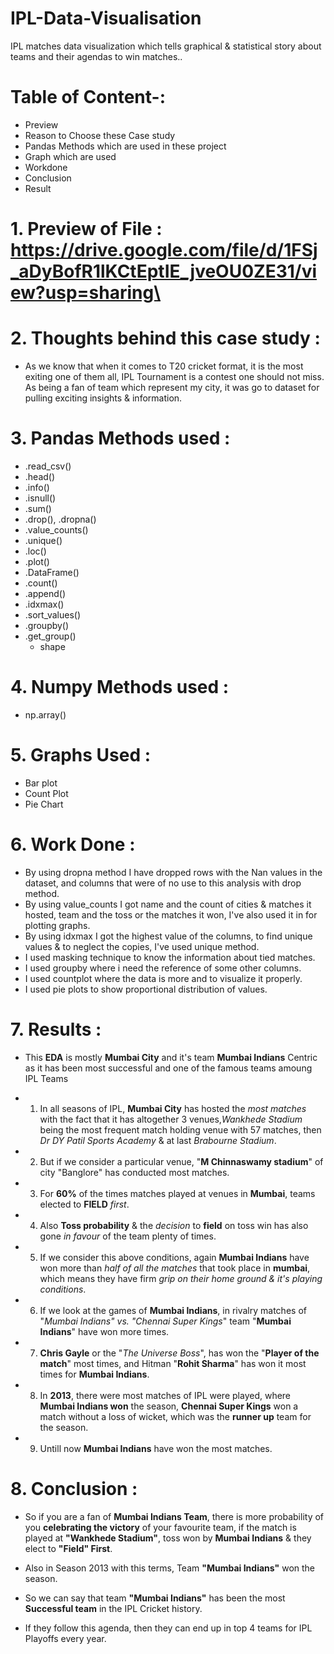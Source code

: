 # IPL-Data-Visualisation
IPL matches data visualization which tells graphical &amp; statistical story about teams and their agendas to win matches..

# Table of Content-:

- Preview
- Reason to Choose these Case study
- Pandas Methods which are used in these project
- Graph which are used
- Workdone
- Conclusion
- Result


# 1. Preview of File : https://drive.google.com/file/d/1FSj_aDyBofR1lKCtEptIE_jveOU0ZE31/view?usp=sharing\

# 2. Thoughts behind this case study : 
  - As we know that when it comes to T20 cricket format, it is the most exiting one of them all, IPL Tournament is a contest one should not miss. As being a fan of team which represent my city, it was go to dataset for pulling exciting insights & information.

# 3. Pandas Methods used :
  - .read_csv()
  - .head()
  - .info()
  - .isnull()
  - .sum()
  - .drop(), .dropna()
  - .value_counts()
  - .unique()
  - .loc()
  - .plot()
  - .DataFrame()
  - .count()
  - .append()
  - .idxmax()
  - .sort_values()
  - .groupby()
  - .get_group()
    - shape

# 4. Numpy Methods used :
  - np.array()

# 5. Graphs Used :
  - Bar plot
  - Count Plot
  - Pie Chart
  
# 6. Work Done :
  - By using dropna method I have dropped rows with the Nan values in the dataset, and columns that were of no use to this analysis with drop method.
  - By using value_counts I got name and the count of cities & matches it hosted, team and the toss or the matches it won, I've also used it in for plotting graphs.
  - By using idxmax I got the highest value of the columns, to find unique values & to neglect the copies, I've used unique method.
  - I used masking technique to know the information about tied matches.
  - I used groupby where i need the reference of some other columns.
  - I used countplot where the data is more and to visualize it properly.
  - I used pie plots to show proportional distribution of values.

# 7.  Results :
  - This **EDA** is mostly **Mumbai City** and it's team **Mumbai Indians** Centric as it has been most successful and one of the famous teams amoung IPL Teams

  - 1. In all seasons of IPL, **Mumbai City** has hosted the *most matches* with the fact that it has altogether 3 venues,*Wankhede Stadium* being the most frequent match holding venue with 57 matches, then *Dr DY Patil Sports Academy* & at last *Brabourne Stadium*.
  - 2. But if we consider a particular venue, "**M Chinnaswamy stadium**" of city "Banglore" has conducted most matches. 
  - 3. For **60%** of the times matches played at venues in **Mumbai**, teams elected to **FIELD** *first*.
  - 4. Also **Toss probability** & the *decision* to **field** on toss win has also gone *in favour* of the team plenty of times.
  - 5. If we consider this above conditions, again **Mumbai Indians** have won more than *half of all the matches* that took place in **mumbai**, which means they have firm *grip on their home ground & it's playing conditions*.
  - 6. If we look at the games of **Mumbai Indians**, in rivalry matches of "*Mumbai Indians" vs. "Chennai Super Kings*" team "**Mumbai Indians**" have won more times.
  - 7. **Chris Gayle** or the "*The Universe Boss*", has won the "**Player of the match**" most times, and Hitman "**Rohit Sharma**" has won it most times for **Mumbai Indians**.
  - 8. In **2013**, there were most matches of IPL were played, where **Mumbai Indians won** the season, **Chennai Super Kings** won a match without a loss of wicket, which was the **runner up** team for the season. 
  - 9. Untill now **Mumbai Indians** have won the most matches.

# 8.  Conclusion :

  - So if you are a fan of **Mumbai Indians Team**, there is more probability of you **celebrating the victory** of your favourite team, if the match is played at **"Wankhede Stadium"**, toss won by **Mumbai Indians** & they elect to **"Field" First**.

  - Also in Season 2013 with this terms, Team **"Mumbai Indians"** won the season.

  - So we can say that team **"Mumbai Indians"** has been the most **Successful team** in the IPL Cricket history.

  - If they follow this agenda, then they can end up in top 4 teams for IPL Playoffs every year.
